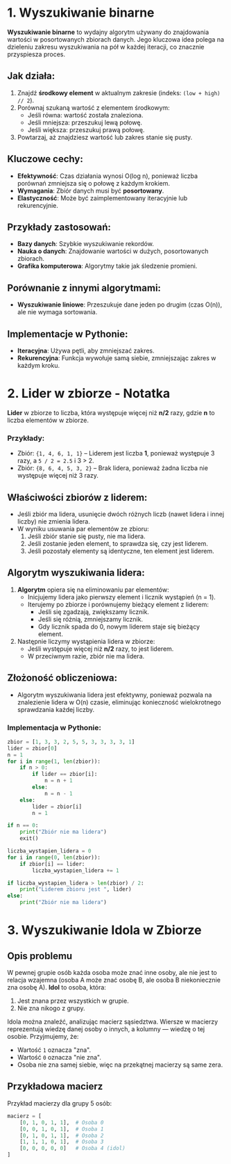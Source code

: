 # 1. Wyszukiwanie binarne

**Wyszukiwanie binarne** to wydajny algorytm używany do znajdowania wartości w posortowanych zbiorach danych. Jego kluczowa idea polega na dzieleniu zakresu wyszukiwania na pół w każdej iteracji, co znacznie przyspiesza proces.

## Jak działa:

1. Znajdź **środkowy element** w aktualnym zakresie (indeks: `(low + high) // 2`).
2. Porównaj szukaną wartość z elementem środkowym:
   - Jeśli równa: wartość została znaleziona.
   - Jeśli mniejsza: przeszukuj lewą połowę.
   - Jeśli większa: przeszukuj prawą połowę.
3. Powtarzaj, aż znajdziesz wartość lub zakres stanie się pusty.

## Kluczowe cechy:
- **Efektywność**: Czas działania wynosi O(log n), ponieważ liczba porównań zmniejsza się o połowę z każdym krokiem.
- **Wymagania**: Zbiór danych musi być **posortowany**.
- **Elastyczność**: Może być zaimplementowany iteracyjnie lub rekurencyjnie.

## Przykłady zastosowań:
- **Bazy danych**: Szybkie wyszukiwanie rekordów.
- **Nauka o danych**: Znajdowanie wartości w dużych, posortowanych zbiorach.
- **Grafika komputerowa**: Algorytmy takie jak śledzenie promieni.

## Porównanie z innymi algorytmami:
- **Wyszukiwanie liniowe**: Przeszukuje dane jeden po drugim (czas O(n)), ale nie wymaga sortowania.

## Implementacje w Pythonie:
- **Iteracyjna**: Używa pętli, aby zmniejszać zakres.
- **Rekurencyjna**: Funkcja wywołuje samą siebie, zmniejszając zakres w każdym kroku.


# 2. Lider w zbiorze - Notatka

**Lider** w zbiorze to liczba, która występuje więcej niż **n/2** razy, gdzie **n** to liczba elementów w zbiorze. 

### Przykłady:
- Zbiór: `{1, 4, 6, 1, 1}` – Liderem jest liczba **1**, ponieważ występuje 3 razy, a `5 / 2 = 2.5` i 3 > 2.
- Zbiór: `{8, 6, 4, 5, 3, 2}` – Brak lidera, ponieważ żadna liczba nie występuje więcej niż 3 razy.

## Właściwości zbiorów z liderem:
- Jeśli zbiór ma lidera, usunięcie dwóch różnych liczb (nawet lidera i innej liczby) nie zmienia lidera.
- W wyniku usuwania par elementów ze zbioru:
  1. Jeśli zbiór stanie się pusty, nie ma lidera.
  2. Jeśli zostanie jeden element, to sprawdza się, czy jest liderem.
  3. Jeśli pozostały elementy są identyczne, ten element jest liderem.

## Algorytm wyszukiwania lidera:
1. **Algorytm** opiera się na eliminowaniu par elementów:
   - Inicjujemy lidera jako pierwszy element i licznik wystąpień (n = 1).
   - Iterujemy po zbiorze i porównujemy bieżący element z liderem:
     - Jeśli się zgadzają, zwiększamy licznik.
     - Jeśli się różnią, zmniejszamy licznik.
     - Gdy licznik spada do 0, nowym liderem staje się bieżący element.
2. Następnie liczymy wystąpienia lidera w zbiorze:
   - Jeśli występuje więcej niż **n/2** razy, to jest liderem.
   - W przeciwnym razie, zbiór nie ma lidera.
  
## Złożoność obliczeniowa:
- Algorytm wyszukiwania lidera jest efektywny, ponieważ pozwala na znalezienie lidera w O(n) czasie, eliminując konieczność wielokrotnego sprawdzania każdej liczby.

### Implementacja w Pythonie:

```python
zbior = [1, 3, 3, 2, 5, 5, 3, 3, 3, 3, 1]
lider = zbior[0]
n = 1
for i in range(1, len(zbior)):
    if n > 0:
        if lider == zbior[i]:
            n = n + 1
        else:
            n = n - 1
    else:
        lider = zbior[i]
        n = 1

if n == 0:
    print("Zbiór nie ma lidera")
    exit()

liczba_wystapien_lidera = 0
for i in range(0, len(zbior)):
    if zbior[i] == lider:
        liczba_wystapien_lidera += 1

if liczba_wystapien_lidera > len(zbior) / 2:
    print("Liderem zbioru jest ", lider)
else:
    print("Zbiór nie ma lidera")
```


# 3. Wyszukiwanie Idola w Zbiorze

## Opis problemu
W pewnej grupie osób każda osoba może znać inne osoby, ale nie jest to relacja wzajemna (osoba A może znać osobę B, ale osoba B niekoniecznie zna osobę A). **Idol** to osoba, która:
1. Jest znana przez wszystkich w grupie.
2. Nie zna nikogo z grupy.

Idola można znaleźć, analizując macierz sąsiedztwa. Wiersze w macierzy reprezentują wiedzę danej osoby o innych, a kolumny — wiedzę o tej osobie. Przyjmujemy, że:
- Wartość `1` oznacza "zna".
- Wartość `0` oznacza "nie zna".
- Osoba nie zna samej siebie, więc na przekątnej macierzy są same zera.

## Przykładowa macierz
Przykład macierzy dla grupy 5 osób:
```python
macierz = [
    [0, 1, 0, 1, 1],  # Osoba 0
    [0, 0, 1, 0, 1],  # Osoba 1
    [0, 1, 0, 1, 1],  # Osoba 2
    [1, 1, 1, 0, 1],  # Osoba 3
    [0, 0, 0, 0, 0]   # Osoba 4 (idol)
]
```
